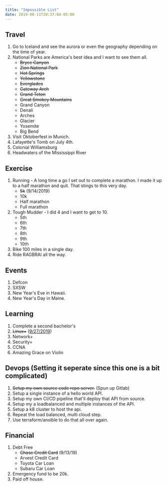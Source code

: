 ```yaml
---
title: "Impossible List"
date: 2019-08-11T20:37:04-05:00
---
```


## Travel

1. Go to Iceland and see the aurora or even the geography depending on the time of year.
1. National Parks are America's best idea and I want to see them all.
    * ~~Bryce Canyon~~   
    * ~~Zion National Park~~ 
    * ~~Hot Springs~~ 
    * ~~Yellowstone~~ 
    * ~~Everglades~~ 
    * ~~Gateway Arch~~ 
    * ~~Grand Teton~~ 
    * ~~Great Smokey Mountains~~ 
    * Grand Canyon 
    * Denali 
    * Arches 
    * Glacier 
    * Yosemite 
    * Big Bend 
1. Visit Oktoberfest in Munich.
1. Lafayette's Tomb on July 4th.
1. Colonial Williamsburg
1. Headwaters of the Mississippi River

## Exercise

1. Running - A long time a go I set out to complete a marathon.  I made it up to a half marathon and quit.  That stings to this very day.
    * ~~5k~~ (9/14/2019)
    * 10k
    * Half marathon
    * Full marathon
2. Tough Mudder - I did 4 and I want to get to 10.
    * 5th
    * 6th
    * 7th
    * 8th
    * 9th
    * 10th
3. Bike 100 miles in a single day.
4. Ride RAGBRAI all the way.

## Events

1. Defcon
1. SXSW
1. New Year's Eve in Hawaii.  
1. New Year's Day in Maine.

## Learning

1. Complete a second bachelor's
1. ~~Linux+~~ ([9/27/2019](https://www.youracclaim.com/badges/a8736492-90d6-4b64-a396-35fa6b213906/public_url))
1. Network+
1. Security+
1. CCNA
1. Amazing Grace on Violin

## Devops (Setting it seperate since this one is a bit complicated)

1. ~~Setup my own source code repo server.~~ (Spun up Gitlab)
1. Setup a single instance of a hello world API.
1. Setup my own CI/CD pipeline that'll deploy that API from source.
1. Setup my a loadbalanced and multiple instances of the API.
1. Setup a k8 cluster to host the api.
1. Repeat the load balanced, multi cloud step.
1. Use terraform/ansible to do that all over again.


## Financial

1. Debt Free
    * ~~Chase Credit Card~~ (9/13/19)
    * Arvest Credit Card
    * Toyota Car Loan
    * Subaru Car Loan  
2. Emergency fund to be 20k.
3. Paid off house.  
